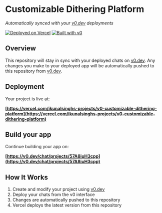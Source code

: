# Customizable Dithering Platform

*Automatically synced with your [v0.dev](https://v0.dev) deployments*

[![Deployed on Vercel](https://img.shields.io/badge/Deployed%20on-Vercel-black?style=for-the-badge&logo=vercel)](https://vercel.com/ikunalsinghs-projects/v0-customizable-dithering-platform)
[![Built with v0](https://img.shields.io/badge/Built%20with-v0.dev-black?style=for-the-badge)](https://v0.dev/chat/projects/57A8iuH3cpp)

## Overview

This repository will stay in sync with your deployed chats on [v0.dev](https://v0.dev).
Any changes you make to your deployed app will be automatically pushed to this repository from [v0.dev](https://v0.dev).

## Deployment

Your project is live at:

**[https://vercel.com/ikunalsinghs-projects/v0-customizable-dithering-platform](https://vercel.com/ikunalsinghs-projects/v0-customizable-dithering-platform)**

## Build your app

Continue building your app on:

**[https://v0.dev/chat/projects/57A8iuH3cpp](https://v0.dev/chat/projects/57A8iuH3cpp)**

## How It Works

1. Create and modify your project using [v0.dev](https://v0.dev)
2. Deploy your chats from the v0 interface
3. Changes are automatically pushed to this repository
4. Vercel deploys the latest version from this repository